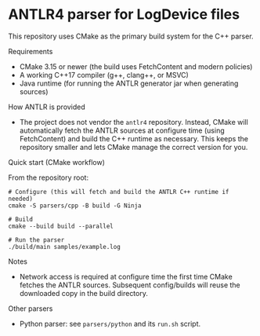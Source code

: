 # ANTLR4 parser for LogDevice files

This repository uses CMake as the primary build system for the C++ parser.

Requirements
- CMake 3.15 or newer (the build uses FetchContent and modern policies)
- A working C++17 compiler (g++, clang++, or MSVC)
- Java runtime (for running the ANTLR generator jar when generating sources)

How ANTLR is provided
- The project does not vendor the `antlr4` repository. Instead, CMake will
	automatically fetch the ANTLR sources at configure time (using FetchContent)
	and build the C++ runtime as necessary. This keeps the repository smaller
	and lets CMake manage the correct version for you.

Quick start (CMake workflow)

From the repository root:

```fish
# Configure (this will fetch and build the ANTLR C++ runtime if needed)
cmake -S parsers/cpp -B build -G Ninja

# Build
cmake --build build --parallel

# Run the parser
./build/main samples/example.log
```

Notes
- Network access is required at configure time the first time CMake fetches
	the ANTLR sources. Subsequent config/builds will reuse the downloaded copy
	in the build directory.

Other parsers
- Python parser: see `parsers/python` and its `run.sh` script.
